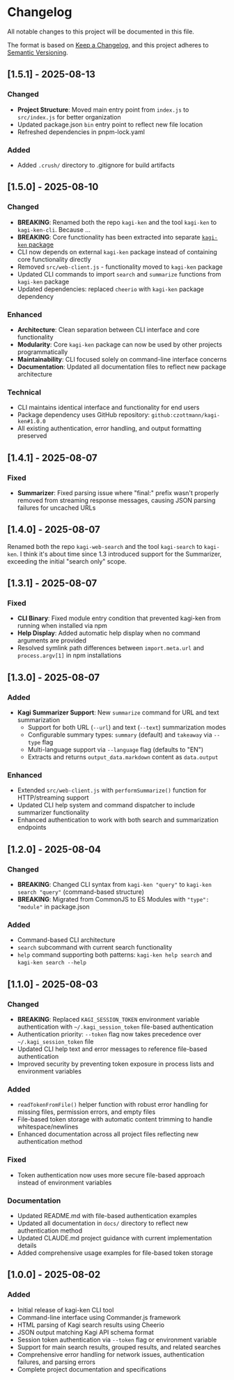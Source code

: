 # Changelog

All notable changes to this project will be documented in this file.

The format is based on [Keep a Changelog](https://keepachangelog.com/en/1.0.0/),
and this project adheres to [Semantic Versioning](https://semver.org/spec/v2.0.0.html).

## [1.5.1] - 2025-08-13

### Changed
- **Project Structure**: Moved main entry point from `index.js` to `src/index.js` for better organization
- Updated package.json `bin` entry point to reflect new file location
- Refreshed dependencies in pnpm-lock.yaml

### Added
- Added `.crush/` directory to .gitignore for build artifacts

## [1.5.0] - 2025-08-10

### Changed
- **BREAKING**: Renamed both the repo `kagi-ken` and the tool `kagi-ken` to `kagi-ken-cli`. Because …
- **BREAKING**: Core functionality has been extracted into separate [`kagi-ken` package](https://github.com/czottmann/kagi-ken)
- CLI now depends on external `kagi-ken` package instead of containing core functionality directly
- Removed `src/web-client.js` - functionality moved to `kagi-ken` package
- Updated CLI commands to import `search` and `summarize` functions from `kagi-ken` package
- Updated dependencies: replaced `cheerio` with `kagi-ken` package dependency

### Enhanced
- **Architecture**: Clean separation between CLI interface and core functionality
- **Modularity**: Core `kagi-ken` package can now be used by other projects programmatically
- **Maintainability**: CLI focused solely on command-line interface concerns
- **Documentation**: Updated all documentation files to reflect new package architecture

### Technical
- CLI maintains identical interface and functionality for end users
- Package dependency uses GitHub repository: `github:czottmann/kagi-ken#1.0.0`
- All existing authentication, error handling, and output formatting preserved


## [1.4.1] - 2025-08-07

### Fixed
- **Summarizer**: Fixed parsing issue where "final:" prefix wasn't properly removed from streaming response messages, causing JSON parsing failures for uncached URLs

## [1.4.0] - 2025-08-07

Renamed both the repo `kagi-web-search` and the tool `kagi-search` to `kagi-ken`. I think it's about time since 1.3 introduced support for the Summarizer, exceeding the initial "search only" scope.


## [1.3.1] - 2025-08-07

### Fixed
- **CLI Binary**: Fixed module entry condition that prevented kagi-ken from running when installed via npm
- **Help Display**: Added automatic help display when no command arguments are provided
- Resolved symlink path differences between `import.meta.url` and `process.argv[1]` in npm installations

## [1.3.0] - 2025-08-07

### Added
- **Kagi Summarizer Support**: New `summarize` command for URL and text summarization
    - Support for both URL (`--url`) and text (`--text`) summarization modes
    - Configurable summary types: `summary` (default) and `takeaway` via `--type` flag
    - Multi-language support via `--language` flag (defaults to "EN")
    - Extracts and returns `output_data.markdown` content as `data.output`

### Enhanced
- Extended `src/web-client.js` with `performSummarize()` function for HTTP/streaming support
- Updated CLI help system and command dispatcher to include summarizer functionality
- Enhanced authentication to work with both search and summarization endpoints

## [1.2.0] - 2025-08-04

### Changed
- **BREAKING**: Changed CLI syntax from `kagi-ken "query"` to `kagi-ken search "query"` (command-based structure)
- **BREAKING**: Migrated from CommonJS to ES Modules with `"type": "module"` in package.json

### Added
- Command-based CLI architecture
- `search` subcommand with current search functionality
- `help` command supporting both patterns: `kagi-ken help search` and `kagi-ken search --help`


## [1.1.0] - 2025-08-03

### Changed
- **BREAKING**: Replaced `KAGI_SESSION_TOKEN` environment variable authentication with `~/.kagi_session_token` file-based authentication
- Authentication priority: `--token` flag now takes precedence over `~/.kagi_session_token` file
- Updated CLI help text and error messages to reference file-based authentication
- Improved security by preventing token exposure in process lists and environment variables

### Added
- `readTokenFromFile()` helper function with robust error handling for missing files, permission errors, and empty files
- File-based token storage with automatic content trimming to handle whitespace/newlines
- Enhanced documentation across all project files reflecting new authentication method

### Fixed
- Token authentication now uses more secure file-based approach instead of environment variables

### Documentation
- Updated README.md with file-based authentication examples
- Updated all documentation in `docs/` directory to reflect new authentication method
- Updated CLAUDE.md project guidance with current implementation details
- Added comprehensive usage examples for file-based token storage

## [1.0.0] - 2025-08-02

### Added
- Initial release of kagi-ken CLI tool
- Command-line interface using Commander.js framework
- HTML parsing of Kagi search results using Cheerio
- JSON output matching Kagi API schema format
- Session token authentication via `--token` flag or environment variable
- Support for main search results, grouped results, and related searches
- Comprehensive error handling for network issues, authentication failures, and parsing errors
- Complete project documentation and specifications
